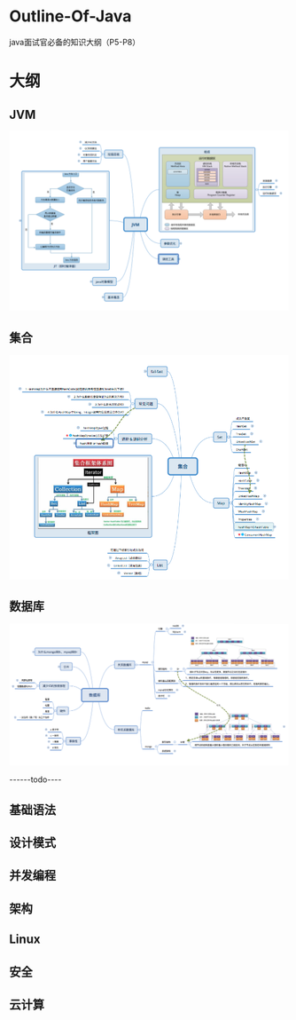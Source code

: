 # Outline-Of-Java
java面试官必备的知识大纲（P5-P8）

# 大纲

## JVM
![JVM](./image/JVM.png)

## 集合
![集合](./image/集合.png)

## 数据库
![数据库](./image/数据库.png)

------todo----
## 基础语法

## 设计模式

## 并发编程

## 架构

## Linux

## 安全

## 云计算
